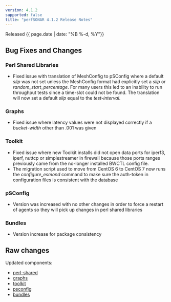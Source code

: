 ```yaml
---
version: 4.1.2
supported: false
title: "perfSONAR 4.1.2 Release Notes"
---
```


Released {{ page.date | date: "%B %-d, %Y"}}


Bug Fixes and Changes
---------------------

### Perl Shared Libraries

-   Fixed issue with translation of MeshConfig to pSConfig where a
    default *slip* was not set unless the MeshConfig format had
    explicitly set a *slip* or *random\_start\_percentage*. For many
    users this led to an inability to run throughput tests since a
    time-slot could not be found. The translation will now set a default
    *slip* equal to the *test-interval*.

### Graphs

-   Fixed issue where latency values were not displayed correctly if a
    *bucket-width* other than .001 was given

### Toolkit

-   Fixed issue where new Toolkit installs did not open data ports for
    iperf3, iperf, nuttcp or simplestreamer in firewall because those
    ports ranges previously came from the no-longer installed BWCTL
    config file.
-   The migration script used to move from CentOS 6 to CentOS 7 now runs
    the *configure\_esmond* command to make sure the auth-token in
    configuration files is consistent with the database

### pSConfig

-   Version was increased with no other changes in order to force a
    restart of agents so they will pick up changes in perl shared
    libraries

### Bundles

-   Version increase for package consistency

Raw changes
-----------

Updated components:

-   [perl-shared](https://github.com/perfsonar/perl-shared/compare/4.1.1...4.1.2)
-   [graphs](https://github.com/perfsonar/graphs/compare/4.1...4.1.2)
-   [toolkit](https://github.com/perfsonar/toolkit/compare/4.1.1...4.1.2)
-   [psconfig](https://github.com/perfsonar/psconfig/compare/4.1.1...4.1.2)
-   [bundles](https://github.com/perfsonar/bundles/compare/4.1.1...4.1.2)
